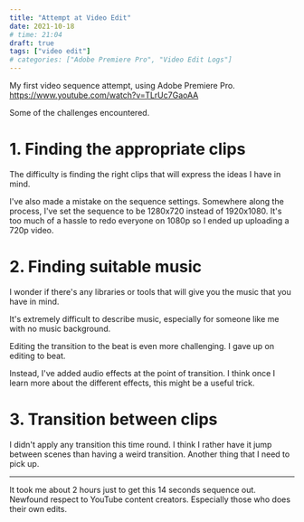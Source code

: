 ```yaml
---
title: "Attempt at Video Edit"
date: 2021-10-18
# time: 21:04
draft: true
tags: ["video edit"]
# categories: ["Adobe Premiere Pro", "Video Edit Logs"]
---
```


My first video sequence attempt, using Adobe Premiere Pro.
https://www.youtube.com/watch?v=TLrUc7GaoAA

Some of the challenges encountered.

# 1. Finding the appropriate clips
The difficulty is finding the right clips that will express the ideas I have in mind. 

I've also made a mistake on the sequence settings. Somewhere along the process, I've set the sequence to be 1280x720 instead of 1920x1080. It's too much of a hassle to redo everyone on 1080p so I ended up uploading a 720p video.

# 2. Finding suitable music
I wonder if there's any libraries or tools that will give you the music that you have in mind. 

It's extremely difficult to describe music, especially for someone like me with no music background. 

Editing the transition to the beat is even more challenging. I gave up on editing to beat. 

Instead, I've added audio effects at the point of transition. I think once I learn more about the different effects, this might be a useful trick. 

# 3. Transition between clips
I didn't apply any transition this time round. I think I rather have it jump between scenes than having a weird transition. Another thing that I need to pick up. 

---

It took me about 2 hours just to get this 14 seconds sequence out. 
Newfound respect to YouTube content creators. Especially those who does their own edits. 